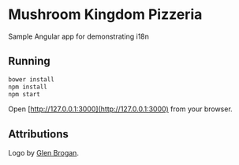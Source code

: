 # Mushroom Kingdom Pizzeria

Sample Angular app for demonstrating i18n

## Running

```bash
bower install
npm install
npm start
```

Open [http://127.0.0.1:3000](http://127.0.0.1:3000) from your browser.

## Attributions

Logo by [Glen Brogan](http://glenbrogan.tumblr.com/post/84178466182/mushroom-kingdom-pizza-shirt-design).